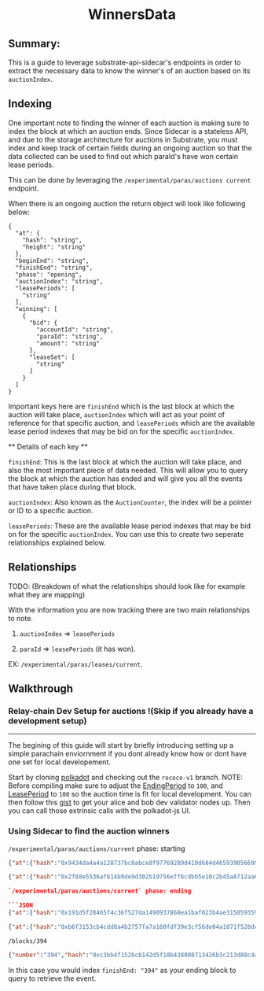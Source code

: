 <h1 style="text-align: center">WinnersData</h1>

## Summary:

This is a guide to leverage substrate-api-sidecar's endpoints in order to extract the necessary data to know the winner's of an auction based on its `auctionIndex`.


## Indexing

One important note to finding the winner of each auction is making sure to index the block at which an auction ends. Since Sidecar is a stateless API, and due to the storage architecture for auctions in Substrate, you must index and keep track of certain fields during an ongoing auction so that the data collected can be used to find out which paraId's have won certain lease periods. 

 This can be done by leveraging the `/experimental/paras/auctions current` endpoint. 

When there is an ongoing auction the return object will look like following below:

```
{
  "at": {
    "hash": "string",
    "height": "string"
  },
  "beginEnd": "string",
  "finishEnd": "string",
  "phase": "opening",
  "auctionIndex": "string",
  "leasePeriods": [
    "string"
  ],
  "winning": [
    {
      "bid": {
        "accountId": "string",
        "paraId": "string",
        "amount": "string"
      },
      "leaseSet": [
        "string"
      ]
    }
  ]
}
```

Important keys here are `finishEnd` which is the last block at which the auction will take place, `auctionIndex` which will act as your point of reference for that specific auction, and `leasePeriods` which are the available lease period indexes that may be bid on for the specific `auctionIndex`. 

** Details of each key **

`finishEnd`: This is the last block at which the auction will take place, and also the most important piece of data needed. This will allow you to query the block at which the auction has ended and will give you all the events that have taken place during that block. 

`auctionIndex`: Also known as the `AuctionCounter`, the index will be a pointer or ID to a specific auction. 

`leasePeriods`: These are the available lease period indexes that may be bid on for the specific `auctionIndex`. You can use this to create two seperate relationships explained below. 


## Relationships
TODO: (Breakdown of what the relationships should look like for example what they are mapping)

With the information you are now tracking there are two main relationships to note. 

1. `auctionIndex` => `leasePeriods`

2. `paraId` => `leasePeriods` (it has won).

EX: `/experimental/paras/leases/current`.


## Walkthrough

### Relay-chain Dev Setup for auctions !(Skip if you already have a development setup)
-------------

The begining of this guide will start by briefly introducing setting up a simple parachain enviornment if you dont already know how or dont have one set for local developement. 

Start by cloning [polkadot](https://github.com/paritytech/polkadot) and checking out the `rococo-v1` branch. NOTE: Before compiling make sure to adjust the [EndingPeriod]() to `100`, and [LeasePeriod](https://github.com/paritytech/polkadot/blob/rococo-v1/runtime/rococo/src/lib.rs#L761) to `100` so the auction time is fit for local development. You can then follow this [gist](https://gist.github.com/emostov/a58f887fce6af8a9b4aa2421114836c5) to get your alice and bob dev validator nodes up. Then you can call those extrinsic calls with the polkadot-js UI. 

### Using Sidecar to find the auction winners

`/experimental/paras/auctions/current` phase: starting
```JSON
{"at":{"hash":"0x9434da4a4a128737bc8abce8f97769289d410d684d46593905669944f764e310","height":"114"},"beginEnd":"294","finishEnd":"394","phase":"starting","auctionIndex":"1","leasePeriods":["1","2","3","4","5","6","7","8"],"winning":[{"bid":{"accountId":"5GrwvaEF5zXb26Fz9rcQpDWS57CtERHpNehXCPcNoHGKutQY","paraId":"1000","amount":"1000000000000000"},"leaseSet":["1"]},{"bid":null,"leaseSet":["1","2"]},{"bid":null,"leaseSet":["1","2","3"]},{"bid":null,"leaseSet":["1","2","3","4"]},{"bid":null,"leaseSet":["1","2","3","4","5"]},{"bid":null,"leaseSet":["1","2","3","4","5","6"]},{"bid":null,"leaseSet":["1","2","3","4","5","6","7"]},{"bid":null,"leaseSet":["1","2","3","4","5","6","7","8"]},{"bid":null,"leaseSet":["2"]},{"bid":null,"leaseSet":["2","3"]},{"bid":null,"leaseSet":["2","3","4"]},{"bid":null,"leaseSet":["2","3","4","5"]},{"bid":null,"leaseSet":["2","3","4","5","6"]},{"bid":null,"leaseSet":["2","3","4","5","6","7"]},{"bid":null,"leaseSet":["2","3","4","5","6","7","8"]},{"bid":null,"leaseSet":["3"]},{"bid":null,"leaseSet":["3","4"]},{"bid":null,"leaseSet":["3","4","5"]},{"bid":null,"leaseSet":["3","4","5","6"]},{"bid":null,"leaseSet":["3","4","5","6","7"]},{"bid":null,"leaseSet":["3","4","5","6","7","8"]},{"bid":null,"leaseSet":["4"]},{"bid":null,"leaseSet":["4","5"]},{"bid":null,"leaseSet":["4","5","6"]},{"bid":null,"leaseSet":["4","5","6","7"]},{"bid":null,"leaseSet":["4","5","6","7","8"]},{"bid":null,"leaseSet":["5"]},{"bid":null,"leaseSet":["5","6"]},{"bid":null,"leaseSet":["5","6","7"]},{"bid":null,"leaseSet":["5","6","7","8"]},{"bid":null,"leaseSet":["6"]},{"bid":null,"leaseSet":["6","7"]},{"bid":null,"leaseSet":["6","7","8"]},{"bid":null,"leaseSet":["7"]},{"bid":null,"leaseSet":["7","8"]},{"bid":null,"leaseSet":["8"]}]}
```
```JSON
{"at":{"hash":"0x2f88e5536af614b9de9d302b19756eff6cdbb5e10c2b45a8712aa6678471fc1d","height":"1145"},"beginEnd":"1159","finishEnd":"1259","phase":"starting","auctionIndex":"2","leasePeriods":["10","11","12","13","14","15","16","17"],"winning":[{"bid":null,"leaseSet":["10"]},{"bid":null,"leaseSet":["10","11"]},{"bid":null,"leaseSet":["10","11","12"]},{"bid":null,"leaseSet":["10","11","12","13"]},{"bid":null,"leaseSet":["10","11","12","13","14"]},{"bid":null,"leaseSet":["10","11","12","13","14","15"]},{"bid":{"accountId":"5GrwvaEF5zXb26Fz9rcQpDWS57CtERHpNehXCPcNoHGKutQY","paraId":"1000","amount":"100000000000000"},"leaseSet":["10","11","12","13","14","15","16"]},{"bid":null,"leaseSet":["10","11","12","13","14","15","16","17"]},{"bid":null,"leaseSet":["11"]},{"bid":null,"leaseSet":["11","12"]},{"bid":null,"leaseSet":["11","12","13"]},{"bid":null,"leaseSet":["11","12","13","14"]},{"bid":null,"leaseSet":["11","12","13","14","15"]},{"bid":null,"leaseSet":["11","12","13","14","15","16"]},{"bid":null,"leaseSet":["11","12","13","14","15","16","17"]},{"bid":null,"leaseSet":["12"]},{"bid":null,"leaseSet":["12","13"]},{"bid":null,"leaseSet":["12","13","14"]},{"bid":null,"leaseSet":["12","13","14","15"]},{"bid":null,"leaseSet":["12","13","14","15","16"]},{"bid":null,"leaseSet":["12","13","14","15","16","17"]},{"bid":null,"leaseSet":["13"]},{"bid":null,"leaseSet":["13","14"]},{"bid":null,"leaseSet":["13","14","15"]},{"bid":null,"leaseSet":["13","14","15","16"]},{"bid":null,"leaseSet":["13","14","15","16","17"]},{"bid":null,"leaseSet":["14"]},{"bid":null,"leaseSet":["14","15"]},{"bid":null,"leaseSet":["14","15","16"]},{"bid":null,"leaseSet":["14","15","16","17"]},{"bid":null,"leaseSet":["15"]},{"bid":null,"leaseSet":["15","16"]},{"bid":null,"leaseSet":["15","16","17"]},{"bid":null,"leaseSet":["16"]},{"bid":null,"leaseSet":["16","17"]},{"bid":null,"leaseSet":["17"]}]}```

`/experimental/paras/auctions/current` phase: ending

```JSON
{"at":{"hash":"0x191d5f28465f4c36f527da1490937868ea1baf023b4ae3150593591d15664a95","height":"327"},"beginEnd":"294","finishEnd":"394","phase":"ending","auctionIndex":"1","leasePeriods":["1","2","3","4","5","6","7","8"],"winning":[{"bid":{"accountId":"5GrwvaEF5zXb26Fz9rcQpDWS57CtERHpNehXCPcNoHGKutQY","paraId":"1000","amount":"1000000000000000"},"leaseSet":["1"]},{"bid":null,"leaseSet":["1","2"]},{"bid":null,"leaseSet":["1","2","3"]},{"bid":null,"leaseSet":["1","2","3","4"]},{"bid":null,"leaseSet":["1","2","3","4","5"]},{"bid":null,"leaseSet":["1","2","3","4","5","6"]},{"bid":null,"leaseSet":["1","2","3","4","5","6","7"]},{"bid":null,"leaseSet":["1","2","3","4","5","6","7","8"]},{"bid":null,"leaseSet":["2"]},{"bid":null,"leaseSet":["2","3"]},{"bid":null,"leaseSet":["2","3","4"]},{"bid":null,"leaseSet":["2","3","4","5"]},{"bid":null,"leaseSet":["2","3","4","5","6"]},{"bid":null,"leaseSet":["2","3","4","5","6","7"]},{"bid":null,"leaseSet":["2","3","4","5","6","7","8"]},{"bid":null,"leaseSet":["3"]},{"bid":null,"leaseSet":["3","4"]},{"bid":null,"leaseSet":["3","4","5"]},{"bid":null,"leaseSet":["3","4","5","6"]},{"bid":null,"leaseSet":["3","4","5","6","7"]},{"bid":null,"leaseSet":["3","4","5","6","7","8"]},{"bid":null,"leaseSet":["4"]},{"bid":null,"leaseSet":["4","5"]},{"bid":null,"leaseSet":["4","5","6"]},{"bid":null,"leaseSet":["4","5","6","7"]},{"bid":null,"leaseSet":["4","5","6","7","8"]},{"bid":null,"leaseSet":["5"]},{"bid":null,"leaseSet":["5","6"]},{"bid":null,"leaseSet":["5","6","7"]},{"bid":null,"leaseSet":["5","6","7","8"]},{"bid":null,"leaseSet":["6"]},{"bid":null,"leaseSet":["6","7"]},{"bid":null,"leaseSet":["6","7","8"]},{"bid":null,"leaseSet":["7"]},{"bid":null,"leaseSet":["7","8"]},{"bid":null,"leaseSet":["8"]}]}
```
```JSON
{"at":{"hash":"0xb6f3153cb4cdd8a4b2757fa7a160fdf39e3cf56de04a1071f528dcf1a2c08e63","height":"384"},"beginEnd":"332","finishEnd":"432","phase":"ending","auctionIndex":"1","leasePeriods":["1","2","3","4","5","6","7","8"],"winning":[{"bid":{"accountId":"5GrwvaEF5zXb26Fz9rcQpDWS57CtERHpNehXCPcNoHGKutQY","paraId":"1000","amount":"1000000000000000"},"leaseSet":["1"]},{"bid":null,"leaseSet":["1","2"]},{"bid":null,"leaseSet":["1","2","3"]},{"bid":{"accountId":"5EYCAe5ijiYdg22N9DbTDPULQjMsMukA5jMsR83XarnmGAL9","paraId":"1000","amount":"5000000000000000"},"leaseSet":["1","2","3","4"]},{"bid":null,"leaseSet":["1","2","3","4","5"]},{"bid":null,"leaseSet":["1","2","3","4","5","6"]},{"bid":null,"leaseSet":["1","2","3","4","5","6","7"]},{"bid":null,"leaseSet":["1","2","3","4","5","6","7","8"]},{"bid":null,"leaseSet":["2"]},{"bid":null,"leaseSet":["2","3"]},{"bid":null,"leaseSet":["2","3","4"]},{"bid":null,"leaseSet":["2","3","4","5"]},{"bid":null,"leaseSet":["2","3","4","5","6"]},{"bid":null,"leaseSet":["2","3","4","5","6","7"]},{"bid":null,"leaseSet":["2","3","4","5","6","7","8"]},{"bid":null,"leaseSet":["3"]},{"bid":null,"leaseSet":["3","4"]},{"bid":null,"leaseSet":["3","4","5"]},{"bid":null,"leaseSet":["3","4","5","6"]},{"bid":null,"leaseSet":["3","4","5","6","7"]},{"bid":null,"leaseSet":["3","4","5","6","7","8"]},{"bid":null,"leaseSet":["4"]},{"bid":null,"leaseSet":["4","5"]},{"bid":null,"leaseSet":["4","5","6"]},{"bid":null,"leaseSet":["4","5","6","7"]},{"bid":null,"leaseSet":["4","5","6","7","8"]},{"bid":null,"leaseSet":["5"]},{"bid":null,"leaseSet":["5","6"]},{"bid":null,"leaseSet":["5","6","7"]},{"bid":null,"leaseSet":["5","6","7","8"]},{"bid":null,"leaseSet":["6"]},{"bid":null,"leaseSet":["6","7"]},{"bid":null,"leaseSet":["6","7","8"]},{"bid":null,"leaseSet":["7"]},{"bid":null,"leaseSet":["7","8"]},{"bid":null,"leaseSet":["8"]}]}
```


`/blocks/394`

```JSON
{"number":"394","hash":"0xc3bb4f152bcb142d5f18b438008713426b3c213d80c4a9791551c8f09aa3f48d","parentHash":"0xca394ad837929561b755ed3eb621af9cdcee916efd24e74b4d8117090b2ab049","stateRoot":"0xbf68d23cdb4a8291f6eb86252963cda8881baa1c9dacc312688f17c0545d373f","extrinsicsRoot":"0xc355b2d462141e1153b285b4e3b87d19f35f0d9ee5a5d43001277fdf969cc1b3","authorId":"5HpG9w8EBLe5XCrbczpwq5TSXvedjrBGCwqxK1iQ7qUsSWFc","logs":[{"type":"PreRuntime","index":"6","value":["0x42414245","0x0301000000850f1f1000000000d6f159bed6add826b925405ad0c3af5e4077f6157007c06d8c2f827ab19c5c3c2ba4acdef0a7879ce09c242eeea99cf7f57c2b769d16895997303eb74d52240b0ae20a97f25a1f2c256df4a3cafbdab9cbf1c65155425f64367e1b1c9a4d6004"]},{"type":"Consensus","index":"4","value":["0x42454546","0x03c27d01d87b2d8a3521d48f7339af236c1ad6f3baf95ab360d4b9640a03095d3e"]},{"type":"Seal","index":"5","value":["0x42414245","0xdc12632bc989b8a4e11bb45eb5e479524fd48defe12ba040bfd95cbe5d410a2aa2c5c599e779ac6d80dd9a1232ad06775cd52efd75a4050613d759e97a39f08e"]}],"onInitialize":{"events":[{"method":{"pallet":"auctions","method":"WinningOffset"},"data":["1","88"]},{"method":{"pallet":"balances","method":"Unreserved"},"data":["5GrwvaEF5zXb26Fz9rcQpDWS57CtERHpNehXCPcNoHGKutQY","1000000000000000"]},{"method":{"pallet":"auctions","method":"AuctionClosed"},"data":["1"]}]},"extrinsics":[{"method":{"pallet":"timestamp","method":"set"},"signature":null,"nonce":null,"args":{"now":"1622826270005"},"tip":null,"hash":"0xd3a475a000e120862dfa856f2f848c526ca349437842eed0e6b6dc4cf77942d8","info":{},"events":[{"method":{"pallet":"system","method":"ExtrinsicSuccess"},"data":[{"weight":"161650000","class":"Mandatory","paysFee":"Yes"}]}],"success":true,"paysFee":false},{"method":{"pallet":"parasInherent","method":"enter"},"signature":null,"nonce":null,"args":{"data":{"bitfields":[{"payload":"0x","validatorIndex":"0","signature":"0x6e4f46a50edf3527980cb0f37eaaa0e293784fcdb71d6ad89efbafa14c1851186fad5babb7cbdbc80ff91d7124aff5a988f27a2765f3248292e2577ef1807b81"}],"backedCandidates":[],"disputes":[],"parentHeader":{"parentHash":"0x40396201912ffc422caac1cf917fd3b6bdac7cba2b913bf54dea49a2e7c06514","number":"393","stateRoot":"0x31bc8007eafd14c3d2b304436de2a8aa66b0b80b475f52fdb8cdb66dbee7d772","extrinsicsRoot":"0x136938b2e068b4a3eb42730468f9d963ca273ff5bfc78ae4bf197dd204a817e4","digest":{"logs":[{"preRuntime":["0x42414245","0x0300000000840f1f10000000005a3ac15878501a0f93b0de1a68f73f7fa56695ca71336b31ac0c697ce8994263bb50a1e52d9e907c81c9b0f18c3b749aec745c2ef3dc042774b441cc47a74d068965bc9a767bfdf8e4a673d448c15cf12e87519d24fb08bf1c5b7be1d26c0a0f"]},{"consensus":["0x42454546","0x03ee174b0d1ed9c1183641deb2d4aef9b48f485ffe99b3565aa0bbb2771d3e2b85"]},{"seal":["0x42414245","0xa876710a206a9095f8ea4dfa69a081ce9190b5dac857ef056ac4ff41fd05c4091ef5a28c88e965ff7ab552ba0b9d51fcd2bac138d20d72b2e6117cc5e6689a82"]}]}}}},"tip":null,"hash":"0x40aa009d3c8d3a97d97d9844a8eb84c5fd232606b29d67c87f2966153e6e848c","info":{},"events":[{"method":{"pallet":"system","method":"ExtrinsicSuccess"},"data":[{"weight":"250000000","class":"Mandatory","paysFee":"Yes"}]}],"success":true,"paysFee":false}],"onFinalize":{"events":[]},"finalized":true}
```

In this case you would index `finishEnd: "394"` as your ending block to query to retrieve the event. 


